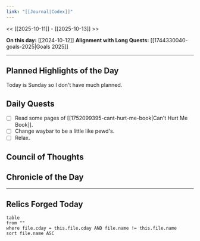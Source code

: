 ```yaml
---
link: "[[Journal|Codex]]"
---
```

<< [[2025-10-11]] - [[2025-10-13]] >>

**On this day:** [[2024-10-12]]
**Alignment with Long Quests:** [[1744330040-goals-2025|Goals 2025]]

---
## Planned Highlights of the Day
Today is Sunday so I don't have much planned.

## Daily Quests
- [ ] Read some pages of [[1752099395-cant-hurt-me-book|Can't Hurt Me Book]].
- [ ] Change waybar to be a little like pewd's.
- [ ] Relax.

## Council of Thoughts


## Chronicle of the Day


---
## Relics Forged Today
```dataview
table
from ""
where file.cday = this.file.cday AND file.name != this.file.name
sort file.name ASC
```

